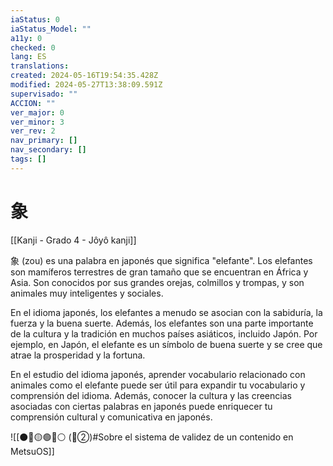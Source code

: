 ```yaml
---
iaStatus: 0
iaStatus_Model: ""
a11y: 0
checked: 0
lang: ES
translations: 
created: 2024-05-16T19:54:35.428Z
modified: 2024-05-27T13:38:09.591Z
supervisado: ""
ACCION: ""
ver_major: 0
ver_minor: 3
ver_rev: 2
nav_primary: []
nav_secondary: []
tags: []
---
```

# 象

[[Kanji - Grado 4 - Jôyô kanji]]

象 (zou) es una palabra en japonés que significa "elefante". Los elefantes son mamíferos terrestres de gran tamaño que se encuentran en África y Asia. Son conocidos por sus grandes orejas, colmillos y trompas, y son animales muy inteligentes y sociales.

En el idioma japonés, los elefantes a menudo se asocian con la sabiduría, la fuerza y la buena suerte. Además, los elefantes son una parte importante de la cultura y la tradición en muchos países asiáticos, incluido Japón. Por ejemplo, en Japón, el elefante es un símbolo de buena suerte y se cree que atrae la prosperidad y la fortuna.

En el estudio del idioma japonés, aprender vocabulario relacionado con animales como el elefante puede ser útil para expandir tu vocabulario y comprensión del idioma. Además, conocer la cultura y las creencias asociadas con ciertas palabras en japonés puede enriquecer tu comprensión cultural y comunicativa en japonés.


![[⚫🔴🟡🟢🔵⚪ (🔴②)#Sobre el sistema de validez de un contenido en MetsuOS]]